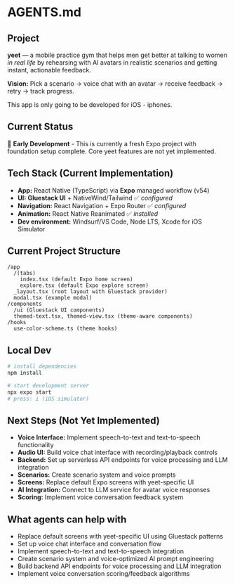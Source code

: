 # AGENTS.md

## Project

**yeet** — a mobile practice gym that helps men get better at talking to women *in real life* by rehearsing with AI avatars in realistic scenarios and getting instant, actionable feedback.

**Vision:** Pick a scenario → voice chat with an avatar → receive feedback → retry → track progress.

This app is only going to be developed for iOS - iphones.

## Current Status

🚧 **Early Development** - This is currently a fresh Expo project with foundation setup complete. Core yeet features are not yet implemented.

## Tech Stack (Current Implementation)

* **App:** React Native (TypeScript) via **Expo** managed workflow (v54)
* **UI:** **Gluestack UI** + NativeWind/Tailwind ✅ *configured*
* **Navigation:** React Navigation + Expo Router ✅ *configured*
* **Animation:** React Native Reanimated ✅ *installed*
* **Dev environment:** Windsurf/VS Code, Node LTS, Xcode for iOS Simulator

## Current Project Structure

```
/app
  /(tabs)
    index.tsx (default Expo home screen)
    explore.tsx (default Expo explore screen)
  _layout.tsx (root layout with Gluestack provider)
  modal.tsx (example modal)
/components
  /ui (Gluestack UI components)
  themed-text.tsx, themed-view.tsx (theme-aware components)
/hooks
  use-color-scheme.ts (theme hooks)
```

## Local Dev

```bash
# install dependencies
npm install

# start development server
npx expo start
# press: i (iOS simulator)
```

## Next Steps (Not Yet Implemented)

* **Voice Interface:** Implement speech-to-text and text-to-speech functionality
* **Audio UI:** Build voice chat interface with recording/playback controls
* **Backend:** Set up serverless API endpoints for voice processing and LLM integration
* **Scenarios:** Create scenario system and voice prompts
* **Screens:** Replace default Expo screens with yeet-specific UI
* **AI Integration:** Connect to LLM service for avatar voice responses
* **Scoring:** Implement voice conversation feedback system

## What agents can help with

* Replace default screens with yeet-specific UI using Gluestack patterns
* Set up voice chat interface and conversation flow
* Implement speech-to-text and text-to-speech integration
* Create scenario system and voice-optimized AI prompt engineering
* Build backend API endpoints for voice processing and LLM integration
* Implement voice conversation scoring/feedback algorithms
